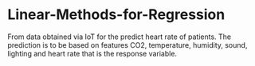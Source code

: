 # Linear-Methods-for-Regression
From data  obtained  via IoT for the predict heart rate of patients. 
The prediction is to be based on features CO2, temperature, humidity, sound, lighting and heart rate that is the response variable.
